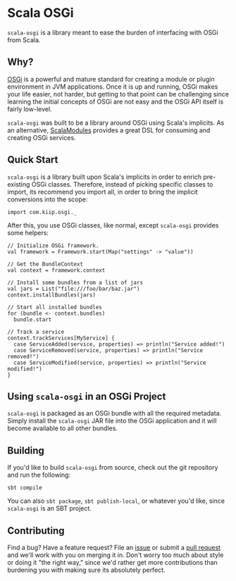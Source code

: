 # Scala OSGi

`scala-osgi` is a library meant to ease the burden of interfacing with
OSGi from Scala.

## Why?

[OSGi](http://www.osgi.org/Main/HomePage) is a powerful and mature standard
for creating a module or plugin environment in JVM applications. Once it is
up and running, OSGi makes your life easier, not harder, but getting to that
point can be challenging since learning the initial concepts of OSGi are not
easy and the OSGi API itself is fairly low-level.

`scala-osgi` was built to be a library around OSGi using Scala's implicits.
As an alternative, [ScalaModules](https://github.com/weiglewilczek/scalamodules)
provides a great DSL for consuming and creating OSGi services.

## Quick Start

`scala-osgi` is a library built upon Scala's implicits in order to enrich
pre-existing OSGi classes. Therefore, instead of picking specific classes
to import, its recommend you import all, in order to bring the implicit
conversions into the scope:

    import com.kiip.osgi._

After this, you use OSGi classes, like normal, except `scala-osgi` provides
some helpers:

    // Initialize OSGi framework.
    val framework = Framework.start(Map("settings" -> "value"))

    // Get the BundleContext
    val context = framework.context

    // Install some bundles from a list of jars
    val jars = List("file:///foo/bar/baz.jar")
    context.installBundles(jars)

    // Start all installed bundles
    for (bundle <- context.bundles)
      bundle.start

    // Track a service
    context.trackServices[MyService] {
      case ServiceAdded(service, properties) => println("Service added!")
      case ServiceRemoved(service, properties) => println("Service removed!")
      case ServiceModified(service, properties) => println("Service modified!")
    }

## Using `scala-osgi` in an OSGi Project

`scala-osgi` is packaged as an OSGi bundle with all the required metadata.
Simply install the `scala-osgi` JAR file into the OSGi application and it
will become available to all other bundles.

## Building

If you'd like to build `scala-osgi` from source, check out the git repository
and run the following:

    sbt compile

You can also `sbt package`, `sbt publish-local`, or whatever you'd like,
since `scala-osgi` is an SBT project.

## Contributing

Find a bug? Have a feature request? File an [issue](https://github.com/kiip/scala-osgi/issues)
or submit a [pull request](https://github.com/kiip/scala-osgi/pulls)
and we'll work with you on merging it in. Don't
worry too much about style or doing it "the right way," since we'd
rather get more contributions than burdening you with making sure its
absolutely perfect.
